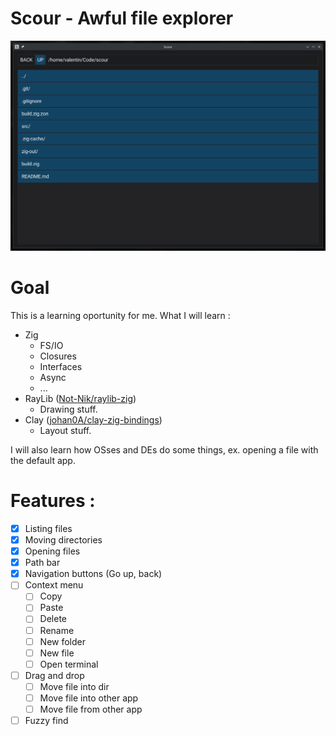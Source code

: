 # Scour - Awful file explorer

![Screenshot of Scour](./images/screenshot-01.png)

# Goal
This is a learning oportunity for me.
What I will learn :
- Zig
    - FS/IO
    - Closures
    - Interfaces
    - Async
    - ...
- RayLib ([Not-Nik/raylib-zig](https://github.com/Not-Nik/raylib-zig))
    - Drawing stuff.
- Clay ([johan0A/clay-zig-bindings](https://github.com/johan0A/clay-zig-bindings))
    - Layout stuff.

I will also learn how OSses and DEs do some things, ex. opening a file with the default app.

# Features :
- [x] Listing files
- [x] Moving directories
- [x] Opening files
- [x] Path bar
- [x] Navigation buttons (Go up, back)
- [ ] Context menu
    - [ ] Copy
    - [ ] Paste
    - [ ] Delete
    - [ ] Rename
    - [ ] New folder
    - [ ] New file
    - [ ] Open terminal
- [ ] Drag and drop
    - [ ] Move file into dir
    - [ ] Move file into other app
    - [ ] Move file from other app
- [ ] Fuzzy find
